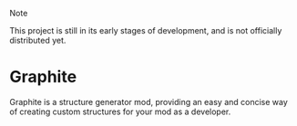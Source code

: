 > [!NOTE]
> This project is still in its early stages of development, and is not officially distributed yet.
# Graphite
Graphite is a structure generator mod, providing an easy and concise way of creating custom structures for your mod as a developer.

